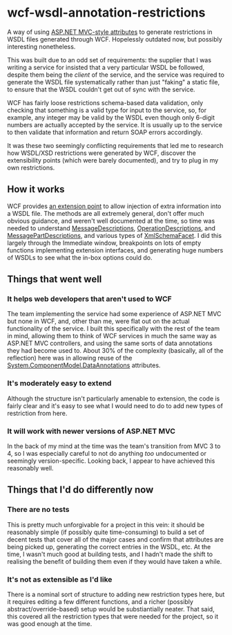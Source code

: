 # wcf-wsdl-annotation-restrictions

A way of using [ASP.NET MVC-style attributes](https://docs.microsoft.com/en-us/aspnet/mvc/overview/older-versions/mvc-music-store/mvc-music-store-part-6) to generate restrictions in WSDL files generated through WCF. Hopelessly outdated now, but possibly interesting nonetheless.

This was built due to an odd set of requirements: the supplier that I was writing a service for insisted that a very particular WSDL be followed, despite them being the *client* of the service, and the service was required to generate the WSDL file systematically rather than just "faking" a static file, to ensure that the WSDL couldn't get out of sync with the service.

WCF has fairly loose restrictions schema-based data validation, only checking that something is a valid type for input to the service, so, for example, any integer may be valid by the WSDL even though only 6-digit numbers are actually accepted by the service. It is usually up to the service to then validate that information and return SOAP errors accordingly.

It was these two seemingly conflicting requirements that led me to research how WSDL/XSD restrictions were generated 
by WCF, discover the extensibility points (which were barely documented), and try to plug in my own restrictions.

## How it works

WCF provides [an extension point](https://docs.microsoft.com/en-us/dotnet/api/system.servicemodel.description.iwsdlexportextension?view=netframework-4.7.2) to allow injection of extra information into a WSDL file. The methods are all extremely general, don't offer much obvious guidance, and weren't well documented at the time, so time was needed to understand [MessageDescriptions](https://docs.microsoft.com/en-us/dotnet/api/system.servicemodel.description.messagedescription?view=netframework-4.7.2), [OperationDescriptions](https://docs.microsoft.com/en-us/dotnet/api/system.servicemodel.description.operationdescription?view=netframework-4.7.2), and [MessagePartDescriptions](https://docs.microsoft.com/en-us/dotnet/api/system.servicemodel.description.messagepartdescription?view=netframework-4.7.2), and various types of [XmlSchemaFacet](https://docs.microsoft.com/en-gb/dotnet/api/system.xml.schema.xmlschemafacet?view=netframework-4.7.1). I did this largely through the Immediate window, breakpoints on lots of empty functions implementing extension interfaces, and generating huge numbers of WSDLs to see what the in-box options could do.

## Things that went well

### It helps web developers that aren't used to WCF

The team implementing the service had some experience of ASP.NET MVC but none in WCF, and, other than me, were flat out on the actual functionality of the service. I built this specifically with the rest of the team in mind, allowing them to think of WCF services in much the same way as ASP.NET MVC controllers, and using the same sorts of data annotations they had become used to. About 30% of the complexity (basically, all of the reflection) here was in allowing reuse of the [System.ComponentModel.DataAnnotations](https://docs.microsoft.com/en-gb/dotnet/api/system.componentmodel.dataannotations?view=netframework-4.7.1) attributes.

### It's moderately easy to extend

Although the structure isn't particularly amenable to extension, the code is fairly clear and it's easy to see what I would need to do to add new types of restriction from here.

### It will work with newer versions of ASP.NET MVC

In the back of my mind at the time was the team's transition from MVC 3 to 4, so I was especially careful to not do anything *too* undocumented or seemingly version-specific. Looking back, I appear to have achieved this reasonably well. 

## Things that I'd do differently now

### There are no tests

This is pretty much unforgivable for a project in this vein: it should be reasonably  simple (if possibly quite time-consuming) to build a set of decent tests that cover all of the major cases and confirm that attributes are being picked up, generating the correct entries in the WSDL, etc. At the time, I wasn't much good at building tests, and I hadn't made the shift to realising the benefit of building them even if they would have taken a while.

### It's not as extensible as I'd like

There is a nominal sort of structure to adding new restriction types here, but it requires editing a few different functions, and a richer (possibly abstract/override-based) setup would be substiantially neater. That said, this covered all the restriction types that were needed for the project, so it was good enough at the time.